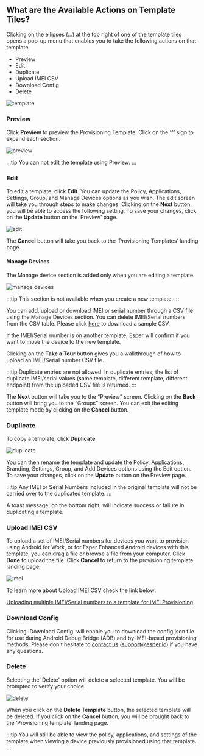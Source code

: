 
## What are the Available Actions on Template Tiles?

Clicking on the ellipses (...) at the top right of one of the template tiles opens a pop-up menu that enables you to take the following actions on that template:

-   Preview 
-   Edit
-   Duplicate
-   Upload IMEI CSV
-   Download Config
-   Delete
    

![template](./images/3_ProvisioningTemplates_Actions.png)

### Preview

Click **Preview** to preview the Provisioning Template. Click on the ‘^’ sign to expand each section.

![preview](./images/4_ProvisioningTemplates_Preview.png)

:::tip
You can not edit the template using Preview.
:::

### Edit

To edit a template, click **Edit**. You can update the Policy, Applications, Settings, Group, and Manage Devices options as you wish. The edit screen will take you through steps to make changes. Clicking on the **Next** button, you will be able to access the following setting. To save your changes, click on the **Update** button on the ‘Preview’ page.

  
![edit](./images/5_ProvisioningTemplates_Edit.png)

The **Cancel** button will take you back to the ‘Provisioning Templates’ landing page.

#### Manage Devices

The Manage device section is added only when you are editing a template.

![manage devices](./images/5a-managedevice.png)

  
:::tip
This section is not available when you create a new template.
:::

You can add, upload or download IMEI or serial number through a CSV file using the Manage Devices section. You can delete IMEI/Serial numbers from the CSV table. Please click [here](/develop_sample_CSV.csv) to download a sample CSV. 

If the IMEI/Serial number is on another template, Esper will confirm if you want to move the device to the new template.

Clicking on the **Take a Tour** button gives you a walkthrough of how to upload an IMEI/Serial number CSV file.

:::tip
Duplicate entries are not allowed. In duplicate entries, the list of duplicate IMEI/serial values (same template, different template, different endpoint) from the uploaded CSV file is returned.
:::

The **Next** button will take you to the “Preview” screen. Clicking on the **Back** button will bring you to the “Groups” screen. You can exit the editing template mode by clicking on the **Cancel** button.

### Duplicate

To copy a template, click **Duplicate**.

![duplicate](./images/6_ProvisioningTemplates_Duplicate.png)

You can then rename the template and update the Policy, Applications, Branding, Settings, Group, and Add Devices options using the Edit option. To save your changes, click on the **Update** button on the Preview page.

:::tip
Any IMEI or Serial Numbers included in the original template will not be carried over to the duplicated template.
:::

A toast message, on the bottom right, will indicate success or failure in duplicating a template.

### Upload IMEI CSV

To upload a set of IMEI/Serial numbers for devices you want to provision using Android for Work, or for Esper Enhanced Android devices with this template, you can drag a file or browse a file from your computer. Click **Done** to upload the file. Click **Cancel** to return to the provisioning template landing page.

![imei](./images/7_ProvisioningTemplates_IMEI_Upload.png)
  

To learn more about Upload IMEI CSV check the link below: 

[Uploading multiple IMEI/Serial numbers to a template for IMEI Provisioning](../provisioning-methods/imei-provisioning.md)

### Download Config

Clicking 'Download Config' will enable you to download the config.json file for use during Android Debug Bridge (ADB) and by IMEI-based provisioning methods. Please don't hesitate to [contact us](../getting-started/contact.md) ([support@esper.io](mailto:support@esper.io)) if you have any questions.

### Delete

Selecting the’ Delete' option will delete a selected template. You will be prompted to verify your choice.

![delete](./images/8_ProvisioningTemplates_Delete_Template.png)

When you click on the **Delete Template** button, the selected template will be deleted. If you click on the **Cancel** button, you will be brought back to the ‘Provisioning template’ landing page.

:::tip
You will still be able to view the policy, applications, and settings of the template when viewing a device previously provisioned using that template.
:::